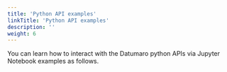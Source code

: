 ```yaml
---
title: 'Python API examples'
linkTitle: 'Python API examples'
description: ''
weight: 6
---
```


You can learn how to interact with the Datumaro python APIs via Jupyter Notebook examples as follows.
